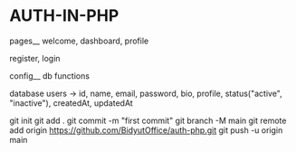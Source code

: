 # AUTH-IN-PHP

pages__
welcome,
dashboard,
profile

register,
login

config__
db
functions

database
users -> id, name, email, password, bio, profile, status("active", "inactive"), createdAt, updatedAt

git init
git add .
git commit -m "first commit"
git branch -M main
git remote add origin https://github.com/BidyutOffice/auth-php.git
git push -u origin main
